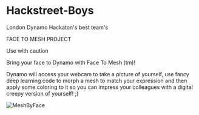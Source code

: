 # Hackstreet-Boys

London Dynamo Hackaton's best team's

FACE TO MESH PROJECT

Use with caution

Bring your face to Dynamo with Face To Mesh (tm)!

Dynamo will access your webcam to take a picture of yourself, use fancy deep learning code to morph a mesh to match your expression and then apply some coloring to it so you can impress your colleagues with a digital creepy version of yourself! ;)

![MeshByFace](https://user-images.githubusercontent.com/22296105/55668270-7768b900-585f-11e9-84ea-143887bd1fa3.JPG)

